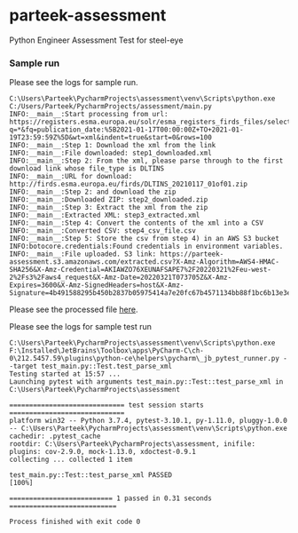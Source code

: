 # parteek-assessment

Python Engineer Assessment Test for steel-eye

### Sample run

Please see the logs for sample run.

```commandline
C:\Users\Parteek\PycharmProjects\assessment\venv\Scripts\python.exe C:/Users/Parteek/PycharmProjects/assessment/main.py
INFO:__main__:Start processing from url: https://registers.esma.europa.eu/solr/esma_registers_firds_files/select?q=*&fq=publication_date:%5B2021-01-17T00:00:00Z+TO+2021-01-19T23:59:59Z%5D&wt=xml&indent=true&start=0&rows=100
INFO:__main__:Step 1: Download the xml from the link
INFO:__main__:File downloaded: step1_downloaded.xml
INFO:__main__:Step 2: From the xml, please parse through to the first download link whose file_type is DLTINS
INFO:__main__:URL for download: http://firds.esma.europa.eu/firds/DLTINS_20210117_01of01.zip
INFO:__main__:Step 2: and download the zip
INFO:__main__:Downloaded ZIP: step2_downloaded.zip
INFO:__main__:Step 3: Extract the xml from the zip
INFO:__main__:Extracted XML: step3_extracted.xml
INFO:__main__:Step 4: Convert the contents of the xml into a CSV
INFO:__main__:Converted CSV: step4_csv_file.csv
INFO:__main__:Step 5: Store the csv from step 4) in an AWS S3 bucket
INFO:botocore.credentials:Found credentials in environment variables.
INFO:__main__:File uploaded. S3 link: https://parteek-assessment.s3.amazonaws.com/extracted.csv?X-Amz-Algorithm=AWS4-HMAC-SHA256&X-Amz-Credential=AKIAWZO76XEUNAFSAPE7%2F20220321%2Feu-west-2%2Fs3%2Faws4_request&X-Amz-Date=20220321T073705Z&X-Amz-Expires=3600&X-Amz-SignedHeaders=host&X-Amz-Signature=4b491588295b450b2837b05975414a7e20fc67b4571134bb88f1bc6b13e3e306
```

Please see the processed file [here](https://parteek-assessment.s3.amazonaws.com/extracted.csv?X-Amz-Algorithm=AWS4-HMAC-SHA256&X-Amz-Credential=AKIAWZO76XEUNAFSAPE7%2F20220321%2Feu-west-2%2Fs3%2Faws4_request&X-Amz-Date=20220321T073705Z&X-Amz-Expires=3600&X-Amz-SignedHeaders=host&X-Amz-Signature=4b491588295b450b2837b05975414a7e20fc67b4571134bb88f1bc6b13e3e306).

Please see the logs for sample test run

```commandline
C:\Users\Parteek\PycharmProjects\assessment\venv\Scripts\python.exe F:\Installed\JetBrains\Toolbox\apps\PyCharm-C\ch-0\212.5457.59\plugins\python-ce\helpers\pycharm\_jb_pytest_runner.py --target test_main.py::Test.test_parse_xml
Testing started at 15:57 ...
Launching pytest with arguments test_main.py::Test::test_parse_xml in C:\Users\Parteek\PycharmProjects\assessment

============================= test session starts =============================
platform win32 -- Python 3.7.4, pytest-3.10.1, py-1.11.0, pluggy-1.0.0 -- C:\Users\Parteek\PycharmProjects\assessment\venv\Scripts\python.exe
cachedir: .pytest_cache
rootdir: C:\Users\Parteek\PycharmProjects\assessment, inifile:
plugins: cov-2.9.0, mock-1.13.0, xdoctest-0.9.1
collecting ... collected 1 item

test_main.py::Test::test_parse_xml PASSED                                [100%]

========================== 1 passed in 0.31 seconds ===========================

Process finished with exit code 0
```